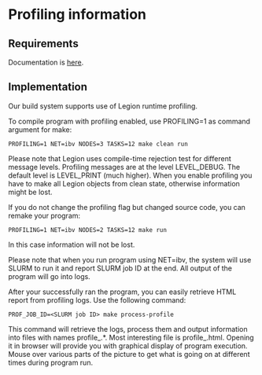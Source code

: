 Profiling information
=====================

Requirements
------------

Documentation is [here](https://docs.google.com/document/d/1qK4YqM_avtN62ijsy_3F69nZDjgOM7FiInmVofIVvNQ/edit?ts=57093891#heading=h.gifm5sc1d7ck).

Implementation
--------------

Our build system supports use of Legion runtime profiling.

To compile program with profiling enabled, use PROFILING=1 as command argument for make:

    PROFILING=1 NET=ibv NODES=3 TASKS=12 make clean run

Please note that Legion uses compile-time rejection test for different message levels.
Profiling messages are at the level LEVEL_DEBUG. The default level is LEVEL_PRINT (much higher).
When you enable profiling you have to make all Legion objects from clean state,
otherwise information might be lost.

If you do not change the profiling flag but changed source code, you can remake your program:

    PROFILING=1 NET=ibv NODES=2 TASKS=12 make run

In this case information will not be lost.

Please note that when you run program using NET=ibv, the system will use SLURM to run it and
report SLURM job ID at the end. All output of the program will go into logs.

After your successfully ran the program, you can easily retrieve HTML report from profiling
logs. Use the following command:

    PROF_JOB_ID=<SLURM job ID> make process-profile

This command will retrieve the logs, process them and output information into files with
names profile_<SLURM job ID>.*. Most interesting file is profile_<SLURM job ID>.html.
Opening it in browser will provide you with graphical display of program execution. Mouse
over various parts of the picture to get what is going on at different times during program run.